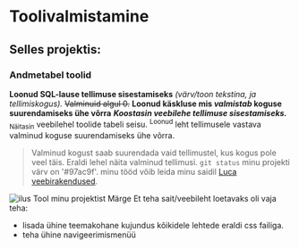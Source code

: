 # Toolivalmistamine
## Selles projektis:
### Andmetabel toolid
**Loonud SQL-lause tellimuse sisestamiseks**
*(värv/toon tekstina, ja tellimiskogus).*
~~Valminuid algul 0.~~
**Loonud käskluse mis _valmistab_ koguse suurendamiseks ühe võrra**
***Koostasin veebilehe tellimuse sisestamiseks.***
<sub>Näitasin</sub> veebilehel toolide tabeli seisu.
<sup>Loonud</sup> leht tellimusele vastava valminud koguse suurendamiseks ühe võrra.
>Valminud kogust saab suurendada vaid tellimustel,
kus kogus pole veel täis.
Eraldi lehel näita valminud tellimusi.
`git status`
minu projekti värv on '#97ac9f'.
minu tööd võib leida minu saidil [Luca veebirakendused](https://lucagluhhov22.thkit.ee/).

![ilus Tool minu projektist](https://media2.kodukaubamaja.ee/983662-tm_large_default/toolid-2tk-naomi-61x605xh4784cm-tumehall.jpg)
Märge
Et teha sait/veebileht loetavaks oli vaja teha:
+ lisada ühine teemakohane kujundus kõikidele lehtede eraldi css failiga.
+ teha ühine navigeerimismenüü

